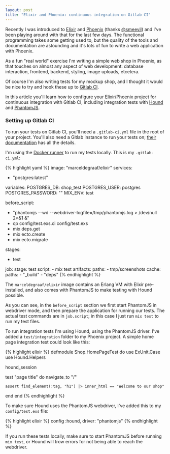 ```yaml
---
layout: post
title: "Elixir and Phoenix: continuous integration on Gitlab CI"
---
```


Recently I was introduced to [Elixir](http://elixir-lang.org/) and [Phoenix](http://www.phoenixframework.org/) (thanks [@smeevil](https://twitter.com/smeevil)) and I've been playing around with that for the last few days. The functional programming takes some getting used to, but the quality of the tools and documentation are astounding and it's lots of fun to write a web application with Phoenix.

As a fun "real world" exercise I'm writing a simple web shop in Phoenix, as that touches on almost any aspect of web development: database interaction, frontend, backend, styling, image uploads, etcetera.

Of course I'm also writing tests for my mockup shop, and I thought it would be nice to try and hook these up to [Gitlab CI](https://about.gitlab.com/gitlab-ci/).

In this article you'll learn how to configure your Elixir/Phoenix project for continuous integration with Gitlab CI, including integration tests with [Hound](https://github.com/HashNuke/hound) and [PhantomJS](http://phantomjs.org/).

### Setting up Gitlab CI

To run your tests on Gitlab CI, you'll need a `.gitlab-ci.yml` file in the root of your project. You'll also need a Gitlab instance to run your tests on; [their documentation](http://doc.gitlab.com/ce/ci/) has all the details.

I'm using the [Docker runner](http://doc.gitlab.com/ce/ci/docker/using_docker_images.html) to run my tests locally. This is my `.gitlab-ci.yml`:

{% highlight yaml %}
image: "marceldegraaf/elixir"
services:
  - "postgres:latest"

variables:
  POSTGRES_DB: shop_test
  POSTGRES_USER: postgres
  POSTGRES_PASSWORD: ""
  MIX_ENV: test

before_script:
  - "phantomjs --wd --webdriver-logfile=/tmp/phantomjs.log > /dev/null 2>&1 &"
  - cp config/test.exs.ci config/test.exs
  - mix deps.get
  - mix ecto.create
  - mix ecto.migrate

stages:
  - test

job:
  stage: test
  script:
    - mix test
  artifacts:
    paths:
      - tmp/screenshots
  cache:
    paths:
      - "_build"
      - "deps"
{% endhighlight %}

The `marceldegraaf/elixir` image contains an Erlang VM with Elixir pre-installed, and also comes with PhantomJS to make testing with Hound possible.

As you can see, in the `before_script` section we first start PhantomJS in webdriver mode, and then prepare the application for running our tests. The actual test commands are in `job.script`; in this case I just run `mix test` to run my test files.

To run integration tests I'm using Hound, using the PhantomJS driver. I've added a `test/integration` folder to my Phoenix project. A simple home page integration test could look like this:

{% highlight elixir %}
defmodule Shop.HomePageTest do
  use ExUnit.Case
  use Hound.Helpers

  hound_session

  test "page title" do
    navigate_to "/"

    assert find_element(:tag, "h1") |> inner_html == "Welcome to our shop"
  end
end
{% endhighlight %}

To make sure Hound uses the PhantomJS webdriver, I've added this to my `config/test.exs` file:

{% highlight elixir %}
config :hound,
  driver: "phantomjs"
{% endhighlight %}

If you run these tests locally, make sure to start PhantomJS before running `mix test`, or Hound will trow errors for not being able to reach the webdriver.